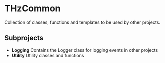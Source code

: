 # THzCommon
Collection of classes, functions and templates to be used by other projects.

Subprojects
-----------
- __Logging__ Contains the Logger class for logging events in other projects
- __Utility__ Utility classes and functions
